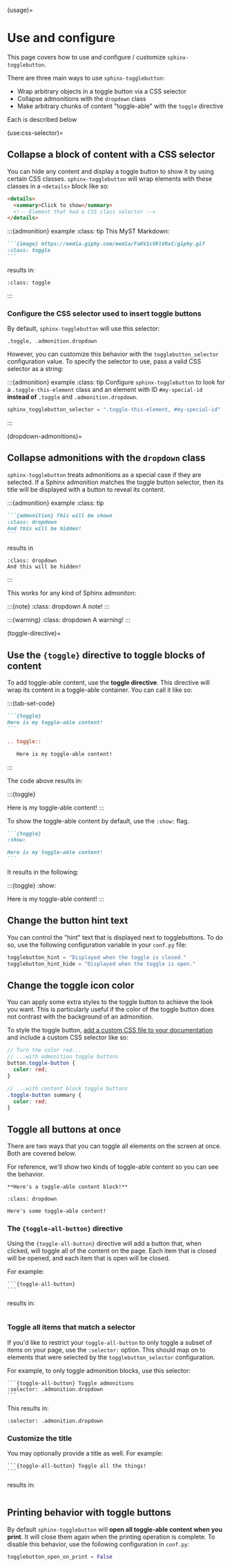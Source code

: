 (usage)=
# Use and configure

This page covers how to use and configure / customize `sphinx-togglebutton`.

There are three main ways to use `sphinx-togglebutton`:

- Wrap arbitrary objects in a toggle button via a CSS selector
- Collapse admonitions with the `dropdown` class
- Make arbitrary chunks of content "toggle-able" with the `toggle` directive

Each is described below

(use:css-selector)=
## Collapse a block of content with a CSS selector

You can hide any content and display a toggle button to show it by using certain CSS classes.
`sphinx-togglebutton` will wrap elements with these classes in a `<details>` block like so:

```html
<details>
  <summary>Click to show</summary>
  <!-- Element that had a CSS class selector -->
</details>
```

:::{admonition} example
:class: tip
This MyST Markdown:

````md
```{image} https://media.giphy.com/media/FaKV1cVKlVRxC/giphy.gif
:class: toggle
```
````
results in:
```{image} https://media.giphy.com/media/FaKV1cVKlVRxC/giphy.gif
:class: toggle
```
:::

### Configure the CSS selector used to insert toggle buttons

By default, `sphinx-togglebutton` will use this selector:

```
.toggle, .admonition.dropdown
```

However, you can customize this behavior with the `togglebutton_selector` configuration value.
To specify the selector to use, pass a valid CSS selector as a string:

:::{admonition} example
:class: tip
Configure `sphinx-togglebutton` to look for a `.toggle-this-element` class and an element with ID `#my-special-id` **instead of** `.toggle` and `.admonition.dropdown`.

```python
sphinx_togglebutton_selector = ".toggle-this-element, #my-special-id"
```
:::

(dropdown-admonitions)=
## Collapse admonitions with the `dropdown` class

`sphinx-togglebutton` treats admonitions as a special case if they are selected.
If a Sphinx admonition matches the toggle button selector, then its title will be displayed with a button to reveal its content.

:::{admonition} example
:class: tip
````md
```{admonition} This will be shown
:class: dropdown
And this will be hidden!
```
````
results in 
```{admonition} This will be shown
:class: dropdown
And this will be hidden!
```
:::

This works for any kind of Sphinx admoniton:

:::{note}
:class: dropdown
A note!
:::

:::{warning}
:class: dropdown
A warning!
:::


(toggle-directive)=
## Use the `{toggle}` directive to toggle blocks of content

To add toggle-able content, use the **toggle directive**. This directive
will wrap its content in a toggle-able container. You can call it like so:

:::{tab-set-code}

````markdown
```{toggle}
Here is my toggle-able content!
```
````

```rst
.. toggle::

   Here is my toggle-able content!
```

:::


The code above results in:

:::{toggle}

Here is my toggle-able content!
:::

To show the toggle-able content by default, use the `:show:` flag.

````markdown
```{toggle}
:show:

Here is my toggle-able content!
```
````

It results in the following:

:::{toggle}
:show:

Here is my toggle-able content!
:::

## Change the button hint text

You can control the "hint" text that is displayed next to togglebuttons.
To do so, use the following configuration variable in your `conf.py` file:

```python
togglebutton_hint = "Displayed when the toggle is closed."
togglebutton_hint_hide = "Displayed when the toggle is open."
```

## Change the toggle icon color

You can apply some extra styles to the toggle button to achieve the look you want.
This is particularly useful if the color of the toggle button does not contrast with the background of an admonition.

To style the toggle button, [add a custom CSS file to your documentation](https://docs.readthedocs.io/en/stable/guides/adding-custom-css.html) and include a custom CSS selector like so:

```scss
// Turn the color red...
// ...with admonition toggle buttons
button.toggle-button {
  color: red;
}

// ...with content block toggle buttons
.toggle-button summary {
  color: red;
}
```

## Toggle all buttons at once

There are two ways that you can toggle all elements on the screen at once.
Both are covered below.

For reference, we'll show two kinds of toggle-able content so you can see the behavior.

```{toggle}
**Here's a toggle-able content block!**
```

```{admonition} And this is a toggleable admonition!
:class: dropdown

Here's some toggle-able content!
```

### The `{toggle-all-button}` directive

Using the `{toggle-all-button}` directive will add a button that, when clicked, will toggle all of the content on the page.
Each item that is closed will be opened, and each item that is open will be closed.

For example:

````
```{toggle-all-button}
```
````
results in:

```{toggle-all-button}
```

### Toggle all items that match a selector

If you'd like to restrict your `toggle-all-button` to only toggle a subset of items on your page, use the `:selector:` option.
This should map on to elements that were selected by the `togglebutton_selector` configuration.

For example, to only toggle admonition blocks, use this selector:

````
```{toggle-all-button} Toggle admonitions
:selector: .admonition.dropdown
```
````

This results in:

```{toggle-all-button} Toggle admonitions
:selector: .admonition.dropdown
```

### Customize the title

You may optionally provide a title as well.
For example:

````
```{toggle-all-button} Toggle all the things!
```
````
results in:

```{toggle-all-button} Toggle all the things!
```

## Printing behavior with toggle buttons

By default `sphinx-togglebutton` will **open all toggle-able content when you print**.
It will close them again when the printing operation is complete.
To disable this behavior, use the following configuration in `conf.py`:

```python
togglebutton_open_on_print = False
```

